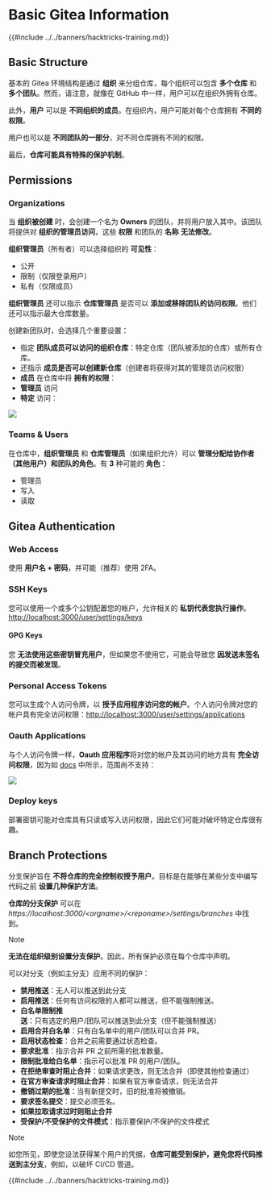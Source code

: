 # Basic Gitea Information

{{#include ../../banners/hacktricks-training.md}}

## Basic Structure

基本的 Gitea 环境结构是通过 **组织** 来分组仓库，每个组织可以包含 **多个仓库** 和 **多个团队**。然而，请注意，就像在 GitHub 中一样，用户可以在组织外拥有仓库。

此外，**用户** 可以是 **不同组织的成员**。在组织内，用户可能对每个仓库拥有 **不同的权限**。

用户也可以是 **不同团队的一部分**，对不同仓库拥有不同的权限。

最后，**仓库可能具有特殊的保护机制**。

## Permissions

### Organizations

当 **组织被创建** 时，会创建一个名为 **Owners** 的团队，并将用户放入其中。该团队将提供对 **组织的管理员访问**，这些 **权限** 和团队的 **名称** **无法修改**。

**组织管理员**（所有者）可以选择组织的 **可见性**：

- 公开
- 限制（仅限登录用户）
- 私有（仅限成员）

**组织管理员** 还可以指示 **仓库管理员** 是否可以 **添加或移除团队的访问权限**。他们还可以指示最大仓库数量。

创建新团队时，会选择几个重要设置：

- 指定 **团队成员可以访问的组织仓库**：特定仓库（团队被添加的仓库）或所有仓库。
- 还指示 **成员是否可以创建新仓库**（创建者将获得对其的管理员访问权限）
- **成员** 在仓库中将 **拥有的权限**：
- **管理员** 访问
- **特定** 访问：

![](<../../images/image (118).png>)

### Teams & Users

在仓库中，**组织管理员** 和 **仓库管理员**（如果组织允许）可以 **管理分配给协作者（其他用户）和团队的角色**。有 **3** 种可能的 **角色**：

- 管理员
- 写入
- 读取

## Gitea Authentication

### Web Access

使用 **用户名 + 密码**，并可能（推荐）使用 2FA。

### **SSH Keys**

您可以使用一个或多个公钥配置您的帐户，允许相关的 **私钥代表您执行操作**。 [http://localhost:3000/user/settings/keys](http://localhost:3000/user/settings/keys)

#### **GPG Keys**

您 **无法使用这些密钥冒充用户**，但如果您不使用它，可能会导致您 **因发送未签名的提交而被发现**。

### **Personal Access Tokens**

您可以生成个人访问令牌，以 **授予应用程序访问您的帐户**。个人访问令牌对您的帐户具有完全访问权限：[http://localhost:3000/user/settings/applications](http://localhost:3000/user/settings/applications)

### Oauth Applications

与个人访问令牌一样，**Oauth 应用程序**将对您的帐户及其访问的地方具有 **完全访问权限**，因为如 [docs](https://docs.gitea.io/en-us/oauth2-provider/#scopes) 中所示，范围尚不支持：

![](<../../images/image (194).png>)

### Deploy keys

部署密钥可能对仓库具有只读或写入访问权限，因此它们可能对破坏特定仓库很有趣。

## Branch Protections

分支保护旨在 **不将仓库的完全控制权授予用户**。目标是在能够在某些分支中编写代码之前 **设置几种保护方法**。

**仓库的分支保护** 可以在 _https://localhost:3000/\<orgname>/\<reponame>/settings/branches_ 中找到。

> [!NOTE]
> **无法在组织级别设置分支保护**。因此，所有保护必须在每个仓库中声明。

可以对分支（例如主分支）应用不同的保护：

- **禁用推送**：无人可以推送到此分支
- **启用推送**：任何有访问权限的人都可以推送，但不能强制推送。
- **白名单限制推送**：只有选定的用户/团队可以推送到此分支（但不能强制推送）
- **启用合并白名单**：只有白名单中的用户/团队可以合并 PR。
- **启用状态检查**：合并之前需要通过状态检查。
- **要求批准**：指示合并 PR 之前所需的批准数量。
- **限制批准给白名单**：指示可以批准 PR 的用户/团队。
- **在拒绝审查时阻止合并**：如果请求更改，则无法合并（即使其他检查通过）
- **在官方审查请求时阻止合并**：如果有官方审查请求，则无法合并
- **撤销过期的批准**：当有新提交时，旧的批准将被撤销。
- **要求签名提交**：提交必须签名。
- **如果拉取请求过时则阻止合并**
- **受保护/不受保护的文件模式**：指示要保护/不保护的文件模式

> [!NOTE]
> 如您所见，即使您设法获得某个用户的凭据，**仓库可能受到保护，避免您将代码推送到主分支**，例如，以破坏 CI/CD 管道。

{{#include ../../banners/hacktricks-training.md}}
